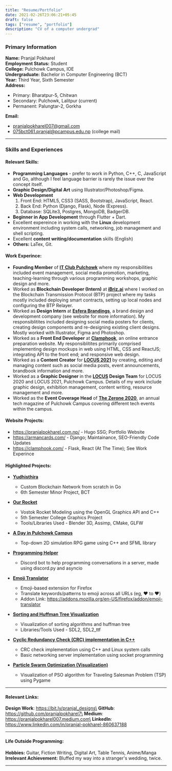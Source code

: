 ```yaml
---
title: "Resume/Portfolio"
date: 2021-02-26T23:06:21+05:45
draft: false 
tags: ["resume", "portfolio"]
description: "CV of a computer undergrad"
---
```

### Primary Information
**Name:** Pranjal Pokharel\
**Employment Status:** Student\
**College:** Pulchowk Campus, IOE\
**Undergraduate:** Bachelor in Computer Engineering (BCT)\
**Year:** Third Year, Sixth Semester\
**Address:**
- Primary: Bharatpur-5, Chitwan 
- Secondary: Pulchowk, Lalitpur (current)
- Permanent: Palungtar-2, Gorkha

**Email:**
- pranjalpokharel007@gmail.com
- 075bct061.pranjal@pcampus.edu.np (college mail)

---
### Skills and Experiences

#### Relevant Skills:
- **Programming Languages** - prefer to work in Python, C++, C, JavaScript and Go, although I feel language barrier is rarely the issue over the concept itself.
- **Graphic Design/Digital Art** using Illustrator/Photoshop/Figma.
- **Web Development**
  1. Front End: HTML5, CSS3 (SASS, Bootstrap), JavaScript, React.
  2. Back End: Python (Django, Flask), Node (Express).
  3. Database: SQLite3, Postgres, MongoDB, BadgerDB.
- **Beginner in App Development** through Flutter + Dart.
- Excellent expereince in working with the **Linux** development environment including system calls, networking, job management and shell scripting.
- Excellent **content writing/documentation** skills (English)
- **Others:** LaTex, Git.

#### Work Experince:
- **Founding Member** of **[IT Club Pulchowk](https://github.com/IT-Club-Pulchowk)** where my responsibilities included event management, social media promotion, marketing, teaching-learning through various programming workshops, graphic design and more.
- Worked as **Blockchain Developer (Intern)** at **[iBriz.ai](https://ibriz.ai/)** where I worked on the Blockchain Transmission Protocol (BTP) project where my tasks mostly included deploying smart contracts, setting up local nodes and configuring the BTP Relayer. 
- Worked as **Design Intern** at **[Esfera Brandings](https://esferabrandings.com/)**, a brand design and development company (see website for more information). My responsiblitites included designing social media posters for clients, creating design components and re-designing existing client designs. Mostly worked with Illustrator, Figma and Photoshop.
- Worked as a **Front End Developer** at **[Clamphook](https://clamphook.com/)**, an online entrance preparation website. My responsiblitites primarily comprised implementing design mockups in web using HTML, CSS and ReactJS; integrating API to the front end; and responsive web design.
- Worked as a **Content Creator** for **[LOCUS 2021](https://www.facebook.com/locus.ioe/)** by creating, editing and managing content such as social media posts, event announcements, brandbook information and more.
- Worked as a **Graphic Designer** in the **[LOCUS](https://www.facebook.com/locus.ioe/) Design Team** for LOCUS 2020 and LOCUS 2021, Pulchowk Campus. Details of my work include graphic design, exhibition management, content writing, resource management and more.
- Worked as the **Event Coverage Head** of **[The Zerone 2020](https://medium.com/zerone-magazine)**, an annual tech magazine of Pulchowk Campus covering different tech events within the campus.

#### Website Projects:
- https://pranjalpokharel.com.np/ - Hugo SSG; Portfolio Website
- https://armancards.com/ - Django; Maintainance, SEO-Friendly Code Updates
- https://clamphook.com/ - Flask, React (At The Time); See Work Experince

#### Highlighted Projects:
- **[Yudhisthira](https://github.com/pranjalpokharel7/yudhisthira)**
   - Custom Blockchain Network from scratch in Go
   - 6th Semester Minor Project, BCT

- **[Our Rocket](https://github.com/pranjalpokharel7/our-rocket)**
   - Vostok Rocket Modeling using the OpenGL Graphics API and C++
   - 5th Semester College Graphics Project
   - Tools/Libraries Used - Blender 3D, Assimp, CMake, GLFW

- **[A Day in Pulchowk Campus](https://github.com/Itshyphen/Pulchowk)**
    * Top-down 2D simulation RPG game using C++ and SFML library

- **[Programming Helper](https://github.com/pranjalpokharel7/programming-helper-bot)**
    * Discord bot to help programming conversations in a server, made using discord.py and asyncio

- **[Emoji Translator](https://github.com/pranjalpokharel7/emoji-translator)**
    * Emoji-based extension for Firefox
    * Translate keywords/patterns to emoji across all URLs (eg, :heart: to ❤️)
    * Addon Link: https://addons.mozilla.org/en-US/firefox/addon/emoji-translator

- **[Sorting and Huffman Tree Visualization](https://github.com/Sandace11/DSA_Project)**
    * Visualization of sorting algorithms and huffman tree
    * Libraries/Tools Used - SDL2, SDL2_ttf

- **[Cyclic Redundancy Check (CRC) implementation in C++](https://github.com/Imsanskar/CRC)**
    * CRC check implementation using C++ and Linux system calls
    * Basic networking server implementation using socket programming

- **[Particle Swarm Optimization (Visualization)](https://github.com/nsn39/particle-swarm)**
    * Visualization of PSO algorithm for Traveling Salesman Problem (TSP) using Pygame

---
#### Relevant Links:
**Design Work**: https://bit.ly/pranjal_designs\
**GitHub**: https://github.com/pranjalpokharel7\
**Medium**: https://pranjalpokharel007.medium.com\
**LinkedIn**: https://www.linkedin.com/in/pranjal-pokharel-860637188

---
#### Life Outside Programming:
**Hobbies:** Guitar, Fiction Writing, Digital Art, Table Tennis, Anime/Manga\
**Irrelevant Achievement:** Bluffed my way into a stranger's wedding, twice.

---
